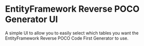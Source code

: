# EntityFramework Reverse POCO Generator UI
A simple UI to allow you to easily select which tables you want the EntityFramework Reverse POCO Code First Generator to use.
